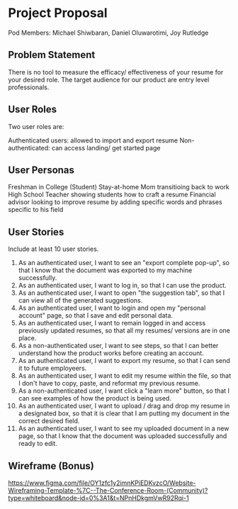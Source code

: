 # Project Proposal

Pod Members: Michael Shiwbaran, Daniel Oluwarotimi, Joy Rutledge


## Problem Statement

There is no tool to measure the efficacy/ effectiveness of your resume for your desired role. The target audience for our product are entry level professionals.  

## User Roles

Two user roles are: 

Authenticated users: allowed to import and export resume
Non-authenticated: can access landing/ get started page

## User Personas

Freshman in College (Student)
Stay-at-home Mom transitioing back to work
High School Teacher showing students how to craft a resume
Financial advisor looking to improve resume by adding specific words and phrases specific to his field



## User Stories

Include at least 10 user stories.

1. As an authenticated user, I want to see an "export complete pop-up", so that I know that the document was exported to my machine successfully. 
2. As an authenticated user, I want to log in, so that I can use the product.
3. As an authenticated user, I want to open "the suggestion tab", so that I can view all of the generated suggestions. 
4. As an authenticated user, I want to login and open my "personal account" page, so that I save and edit personal data. 
5. As an authenticated user, I want to remain logged in and access previously updated resumes, so that all my resumes/ versions are in one place.
6. As a non-authenticated user, I want to see steps, so that I can better understand how the product works before creating an account.
7. As an authenticated user, I want to export my resume, so that I can send it to future employeers. 
8. As an authenticated user, I want to edit my resume within the file, so that I don't have to copy, paste, and reformat my previous resume.
9. As a non-authenticated user, I want click a "learn more" button, so that I can see examples of how the product is being used.
10. As an authenticated user, I want to upload  / drag and drop my resume in a designated box, so that it is clear that I am putting my document in the correct desired field.
11. As an authenticated user, I want to see my uploaded document in a new page, so that I know that the document was uploaded successfully and ready to edit.


## Wireframe (Bonus)

https://www.figma.com/file/OY1zfc1y2imnKPiEDKvzcO/Website-Wireframing-Template-%7C--The-Conference-Room-(Community)?type=whiteboard&node-id=0%3A1&t=NPnHDkgmVwR92Rqi-1 

